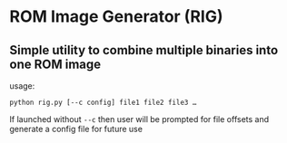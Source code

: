 # ROM Image Generator (RIG)## Simple utility to combine multiple binaries into one ROM imageusage: `python rig.py [--c config] file1 file2 file3 …`If launched without `--c` then user will be prompted for file offsets and generate a config file for future use